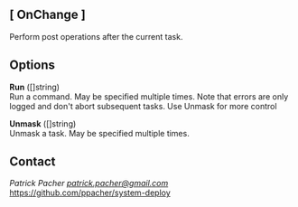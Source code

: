 ## [ OnChange ]
Perform post operations after the current task.

## Options

   **Run** ([]string)  
      Run a command. May be specified multiple times. Note that errors are only
      logged and don't abort subsequent tasks. Use Unmask for more control

   **Unmask** ([]string)  
      Unmask a task. May be specified multiple times.


## Contact

*Patrick Pacher <patrick.pacher@gmail.com>*  
https://github.com/ppacher/system-deploy  

